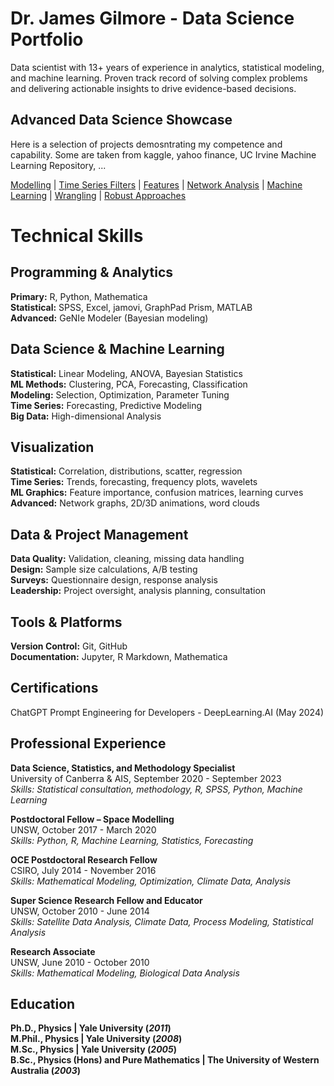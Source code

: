 # Dr. James Gilmore - Data Science Portfolio

Data scientist with 13+ years of experience in analytics, statistical modeling, and machine learning. Proven track record of solving complex problems and delivering actionable insights to drive evidence-based decisions.

## Advanced Data Science Showcase

Here is a selection of projects demosntrating my competence and capability. Some are taken from kaggle, yahoo finance, UC Irvine Machine Learning Repository, ... 

[Modelling](https://www.linkedin.com/in/james-gilmore-5724821a/) | [Time Series Filters](https://www.linkedin.com/in/james-gilmore-5724821a/) | 
[Features](https://www.linkedin.com/in/james-gilmore-5724821a/)  | [Network Analysis](https://www.linkedin.com/in/james-gilmore-5724821a/) | 
[Machine Learning](https://www.linkedin.com/in/james-gilmore-5724821a/) | [Wrangling](https://www.linkedin.com/in/james-gilmore-5724821a/) | [Robust Approaches](https://www.linkedin.com/in/james-gilmore-5724821a/)

# Technical Skills

## Programming & Analytics
**Primary:** R, Python, Mathematica  
**Statistical:** SPSS, Excel, jamovi, GraphPad Prism, MATLAB  
**Advanced:** GeNIe Modeler (Bayesian modeling)

## Data Science & Machine Learning
**Statistical:** Linear Modeling, ANOVA, Bayesian Statistics  
**ML Methods:** Clustering, PCA, Forecasting, Classification  
**Modeling:** Selection, Optimization, Parameter Tuning  
**Time Series:** Forecasting, Predictive Modeling  
**Big Data:** High-dimensional Analysis

## Visualization
**Statistical:** Correlation, distributions, scatter, regression  
**Time Series:** Trends, forecasting, frequency plots, wavelets  
**ML Graphics:** Feature importance, confusion matrices, learning curves  
**Advanced:** Network graphs, 2D/3D animations, word clouds

## Data & Project Management
**Data Quality:** Validation, cleaning, missing data handling  
**Design:** Sample size calculations, A/B testing  
**Surveys:** Questionnaire design, response analysis  
**Leadership:** Project oversight, analysis planning, consultation

## Tools & Platforms
**Version Control:** Git, GitHub  
**Documentation:** Jupyter, R Markdown, Mathematica


## Certifications

ChatGPT Prompt Engineering for Developers - DeepLearning.AI (May 2024)

## Professional Experience

**Data Science, Statistics, and Methodology Specialist**  
University of Canberra & AIS, September 2020 - September 2023  
_Skills: Statistical consultation, methodology, R, SPSS, Python, Machine Learning_

**Postdoctoral Fellow – Space Modelling**  
UNSW, October 2017 - March 2020  
_Skills: Python, R, Machine Learning, Statistics, Forecasting_

**OCE Postdoctoral Research Fellow**  
CSIRO, July 2014 - November 2016   
_Skills: Mathematical Modeling, Optimization, Climate Data, Analysis_

**Super Science Research Fellow and Educator**  
UNSW, October 2010 - June 2014  
_Skills: Satellite Data Analysis, Climate Data, Process Modeling, Statistical Analysis_

**Research Associate**  
UNSW, June 2010 - October 2010  
_Skills: Mathematical Modeling, Biological Data Analysis_


## Education
**Ph.D., Physics | Yale University (_2011_)**  
**M.Phil., Physics	| Yale University (_2008_)**  
**M.Sc., Physics	| Yale University (_2005_)**  
**B.Sc., Physics (Hons) and Pure Mathematics | The University of Western Australia (_2003_)**  

